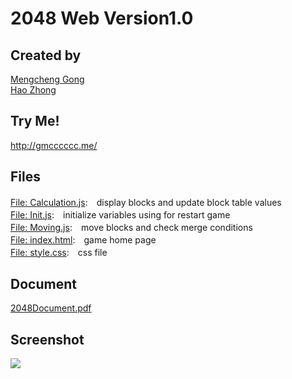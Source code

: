 # 2048 Web Version1.0

## Created by
[Mengcheng Gong](https://github.com/gmc2777522)</br>
[Hao Zhong](https://github.com/LeoZ123)</br>

## Try Me!
http://gmcccccc.me/

## Files
[File: Calculation.js](https://github.com/gmc2777522/2048/blob/master/Dev/Calculation.js):　display blocks and update block table values</br>
[File: Init.js](https://github.com/gmc2777522/2048/blob/master/Dev/Init.js):　initialize variables using for restart game</br>
[File: Moving.js](https://github.com/gmc2777522/2048/blob/master/Dev/Moving.js):　move blocks and check merge conditions</br>
[File: index.html](https://github.com/gmc2777522/2048/blob/master/Dev/index.html):　game home page</br>
[File: style.css](https://github.com/gmc2777522/2048/blob/master/Dev/style.css):　css file</br>

## Document
[2048Document.pdf](https://github.com/gmc2777522/2048/blob/master/2048Document.pdf)</br>

## Screenshot
<img src="https://github.com/gmc2777522/2048/blob/master/main_page.png">
